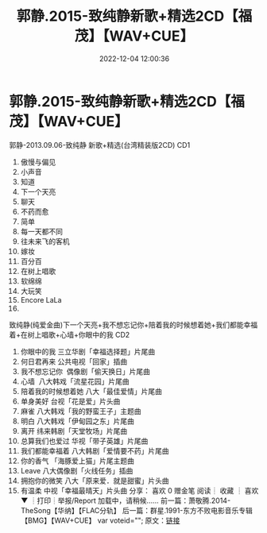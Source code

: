 ﻿---
title: 郭静.2015-致纯静新歌+精选2CD【福茂】【WAV+CUE】
date: 2022-12-04 12:00:36
categories: WAV车载音乐、镜像
tags: 华语中文
---
# 郭静.2015-致纯静新歌+精选2CD【福茂】【WAV+CUE】

郭静-2013.09.06-致纯静 新歌+精选(台湾精装版2CD)
CD1
01. 傲慢与偏见
02. 小声音
03. 知道
04. 下一个天亮
05. 聊天
06. 不药而愈
07. 简单
08. 每一天都不同
09. 往未来飞的客机
10. 嫁妆
11. 百分百
12. 在树上唱歌
13. 软绵绵
14. 大玩笑
15. Encore LaLa
16.
致纯静(纯爱金曲)下一个天亮+我不想忘记你+陪着我的时候想着她+我们都能幸福着+在树上唱歌+心墙+你眼中的我
CD2
01. 你眼中的我 三立华剧「幸福选择题」片尾曲
02. 何日君再来 公共电视「回家」插曲
03. 我不想忘记你  偶像剧「偷天换日」片尾曲
04. 心墙  八大韩戏「流星花园」片尾曲
05. 陪着我的时候想着她 八大「最佳爱情」片尾曲
06. 单身美好 台视「花是爱」片头曲
07. 麻雀 八大韩戏「我的野蛮王子」主题曲
08. 明白 八大韩戏「伊甸园之东」片尾曲
09. 离开 纬来韩剧「天堂牧场」片尾曲
10. 总算我们也爱过 华视「带子英雄」片尾曲
11. 我们都能幸福着 八大韩剧「爱情要不药」片尾曲
12. 你的香气 「海豚爱上猫」片尾主题曲
13. Leave 八大偶像剧「火线任务」插曲
14. 拥抱你的微笑 八大「原来爱．就是甜蜜」片头曲
15. 有温柔 中视「幸福最晴天」片头曲
分享：
喜欢
0
赠金笔
阅读┊
收藏
┊
喜欢▼
┊打印┊举报/Report
加载中，请稍候......
前一篇：萧敬腾.2014-TheSong【华纳】【FLAC分轨】
后一篇：群星.1991-东方不败电影音乐专辑【BMG】【WAV+CUE】
var voteid="";
原文：[链接](https://blog.sina.com.cn/s/blog_1647c7e76010310fq.html)